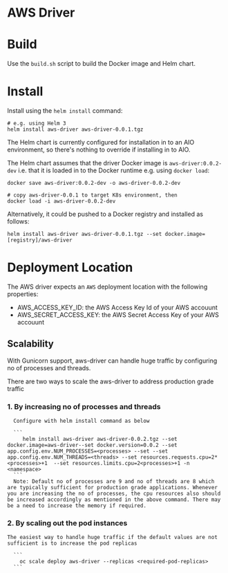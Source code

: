 # AWS Driver

# Build

Use the `build.sh` script to build the Docker image and Helm chart.

# Install

Install using the `helm install` command:

```
# e.g. using Helm 3
helm install aws-driver aws-driver-0.0.1.tgz
```

The Helm chart is currently configured for installation in to an AIO environment, so there's nothing
to override if installing in to AIO.

The Helm chart assumes that the driver Docker image is `aws-driver:0.0.2-dev` i.e. that it is loaded in to the
Docker runtime e.g. using `docker load`:

```
docker save aws-driver:0.0.2-dev -o aws-driver-0.0.2-dev

# copy aws-driver-0.0.1 to target K8s environment, then
docker load -i aws-driver-0.0.2-dev
```

Alternatively, it could be pushed to a Docker registry and installed as follows:

```
helm install aws-driver aws-driver-0.0.1.tgz --set docker.image=[registry]/aws-driver
```

# Deployment Location

The AWS driver expects an `AWS` deployment location with the following properties:

* AWS_ACCESS_KEY_ID: the AWS Access Key Id of your AWS accouunt
* AWS_SECRET_ACCESS_KEY: the AWS Secret Access Key of your AWS accouunt

## Scalability

   With Gunicorn support, aws-driver can handle huge traffic by configuring no of processes and threads.

   There are two ways to scale the aws-driver to address  production grade traffic

   ### 1. By increasing no of processes and threads

      Configure with helm install command as below

      ```
         helm install aws-driver aws-driver-0.0.2.tgz --set docker.image=aws-driver--set docker.version=0.0.2 --set app.config.env.NUM_PROCESSES=<processes> --set --set app.config.env.NUM_THREADS=<threads> --set resources.requests.cpu=2*<processes>+1  --set resources.limits.cpu=2<processes>+1 -n <namespace>
      ```
      Note: Default no of processes are 9 and no of threads are 8 which are typically sufficient for production grade applications. Whenever you are increasing the no of processes, the cpu resources also should be increased accordingly as mentioned in the above command. There may be a need to increase the memory if required.

   ### 2. By scaling out the pod instances
     
    The easiest way to handle huge traffic if the default values are not sufficient is to increase the pod replicas

      ```
        oc scale deploy aws-driver --replicas <required-pod-replicas>
      ```